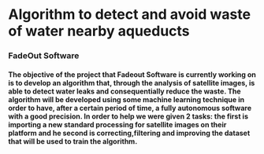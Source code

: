# Algorithm to detect and avoid waste of water nearby aqueducts
### FadeOut Software
#### The objective of the project that Fadeout Software is currently working on is to develop an algorithm that, through the analysis of satellite images, is able to detect water leaks and consequentially reduce the waste. The algorithm will be developed using some machine learning technique in order to have, after a certain period of time, a fully autonomous software with a good precision. In order to help we were given 2 tasks: the first is importing a new standard processing for satellite images on their platform and he second is correcting,filtering and improving the dataset that will be used to train the algorithm.


